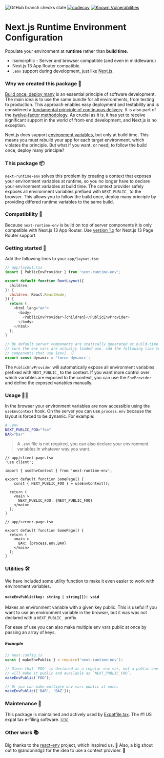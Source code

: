 ![GitHub branch checks state][build-url] [![codecov][cov-img]][cov-url] [![Known Vulnerabilities][snyk-img]][snyk-url]

# Next.js Runtime Environment Configuration

Populate your environment at **runtime** rather than **build time**.

- Isomorphic - Server and browser compatible (and even in middleware.)
- Next.js 13 App Router compatible.
- `.env` support during development, just like [Next.js][nextjs-env-vars-order].

### Why we created this package 🤔

[Build once, deploy many][build-once-deploy-many-link] is an essential principle
of software development. The main idea is to use the same bundle for all
environments, from testing to production. This approach enables easy deployment
and testability and is considered a
[fundamental principle of continuous delivery][fundamental-principle-link]. It
is also part of the [twelve-factor methodology][twelve-factor-link]. As crucial
as it is, it has yet to receive significant support in the world of front-end
development, and Next.js is no exception.

Next.js does support [environment variables][nextjs-env-vars], but only at
build time. This means you must rebuild your app for each target environment,
which violates the principle. But what if you want, or need, to follow the build
once, deploy many principle?

### This package 📦

`next-runtime-env` solves this problem by creating a context that exposes your environment variables at runtime, so you no longer have to declare
your environment variables at build time. The context provider safely exposes all environment variables prefixed with `NEXT_PUBLIC_` to the browser. This allows you to follow the build once, deploy many principle by providing differed runtime variables to the same build.

### Compatibility 🤝

Because `next-runtime-env` is build on top of server components it is only compatible with Next.js 13 App Router. Use [version 1.x][pages-router-branch-link] for Next.js 13 Page Router support.

### Getting started 🚀

Add the following lines to your `app/layout.tsx`:

```js
// app/layout.tsx
import { PublicEnvProvider } from 'next-runtime-env';

export default function RootLayout({
  children,
}: {
  children: React.ReactNode;
}) {
  return (
    <html lang="en">
      <body>
        <PublicEnvProvider>{children}</PublicEnvProvider>
      </body>
    </html>
  );
}

// By default server components are statically generated at build-time. To make
// sure the env vars are actually loaded use, add the following line to server
// components that use [env]. 👇
export const dynamic = 'force-dynamic';
```

The `PublicEnvProvider` will automatically expose all environment variables prefixed with `NEXT_PUBLIC_` to the context. If you want more control over which variables are exposed to the context, you can use the `EnvProvider` and define the exposed variables manually.

### Usage 🧑‍💻

In the browser your environment variables are now accessible using the `useEnvContext` hook. On the server you can use `process.env` because the layout is forced to be dynamic. For example:

```bash
# .env
NEXT_PUBLIC_FOO="foo"
BAR="bar"
```

> A `.env` file is not required, you can also declare your environment variables in whatever way you want.

```tsx
// app/client-page.tsx
'use client';

import { useEnvContext } from 'next-runtime-env';

export default function SomePage() {
    const { NEXT_PUBLIC_FOO } = useEnvContext();

  return (
    <main >
      NEXT_PUBLIC_FOO: {NEXT_PUBLIC_FOO}
    </main>
  );
}
```

```tsx
// app/server-page.tsx

export default function SomePage() {
  return (
    <main >
      BAR: {process.env.BAR}
    </main>
  );
}
```

### Utilities 🛠

We have included some utility function to make it even easier to work with
environment variables.

#### `makeEnvPublic(key: string | string[]): void`

Makes an environment variable with a given key public. This is useful if you
want to use an environment variable in the browser, but it was was not declared
with a `NEXT_PUBLIC_` prefix.

For ease of use you can also make multiple env vars public at once by passing an
array of keys.

##### Example

```js
// next.config.js
const { makeEnvPublic } = require('next-runtime-env');

// Given that `FOO` is declared as a regular env var, not a public one. This
// will make it public and available as `NEXT_PUBLIC_FOO`.
makeEnvPublic('FOO');

// Or you can make multiple env vars public at once.
makeEnvPublic(['BAR', 'BAZ']);
```

### Maintenance 👷

This package is maintained and actively used by [Expatfile.tax][expatfile-site].
The #1 US expat tax e-filing software. 🇺🇸

### Other work 📚

Big thanks to the [react-env][react-env-repo] project, which inspired us. 🙏
Also, a big shout out to @andonirdgz for the idea to use a context provider. 💪

[build-url]: https://img.shields.io/github/checks-status/expatfile/next-runtime-env/main
[cov-img]: https://codecov.io/gh/expatfile/next-runtime-env/branch/main/graph/badge.svg?token=mbGgsweFuP
[cov-url]: https://codecov.io/gh/expatfile/next-runtime-env
[snyk-img]: https://snyk.io/test/github/expatfile/next-runtime-env/badge.svg
[snyk-url]: https://snyk.io/test/github/expatfile/next-runtime-env
[nextjs-env-vars-order]: https://nextjs.org/docs/basic-features/environment-variables#environment-variable-load-order
[build-once-deploy-many-link]: https://www.mikemcgarr.com/blog/build-once-deploy-many.html
[fundamental-principle-link]: https://cloud.redhat.com/blog/build-once-deploy-anywhere
[twelve-factor-link]: https://12factor.net
[pages-router-branch-link]: https://github.com/expatfile/next-runtime-env/tree/1.x
[nextjs-env-vars]: https://nextjs.org/docs/basic-features/environment-variables
[react-env-repo]: https://github.com/andrewmclagan/react-env
[expatfile-site]: https://expatfile.tax
